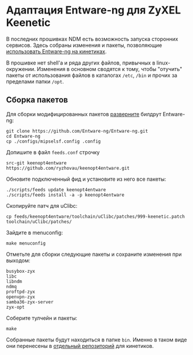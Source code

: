 # Адаптация Entware-ng для ZyXEL Keenetic

В последних прошивках NDM есть возможность запуска сторонних сервисов. Здесь собраны изменения и пакеты, позволяющие [использовать Entware-ng на кинетиках](http://forums.zyxmon.org/viewtopic.php?f=5&t=5246).

В прошивке нет shell'а и ряда других файлов, привычных в linux-окружении. Изменения в основном сводятся к тому, чтобы "отучить" пакеты от использования файлов в каталогах `/etc`, `/bin` и прочих за пределами папки `/opt`.


## Сборка пакетов

Для сборки модифицированных пакетов [разверните](https://github.com/Entware-ng/Entware-ng/wiki/Compile-packages-from-sources) билдрут Entware-ng:
```
git clone https://github.com/Entware-ng/Entware-ng.git
cd Entware-ng
cp ./configs/mipselsf.config .config
```
Допишите в файл `feeds.conf` строчку
```
src-git keenopt4entware https://github.com/ryzhovau/keenopt4entware.git
```
Обновите подключенный фид и установите из него все пакеты:
```
./scripts/feeds update keenopt4entware
./scripts/feeds install -a -p keenopt4entware
```
Скопируйте патч для uClibc:
```
cp feeds/keenopt4entware/toolchain/uClibc/patches/999-keenetic.patch toolchain/uClibc/patches/
```
Зайдите в menuconfig:
```
make menuconfig
```
Отметьте для сборки следующие пакеты и сохраните изменения при выходом:
```
busybox-zyx
libc
libndm
ndmq
proftpd-zyx
openvpn-zyx
samba36-zyx-server
zyx-opt
```
Соберите тулчейн и пакеты:
```
make
```
Собранные пакеты будут находиться в папке `bin`. Именно в таком виде они перенесены в [отдельный репозиторий](http://ndm.zyxmon.org/binaries/keenetic/) для кинетиков.
